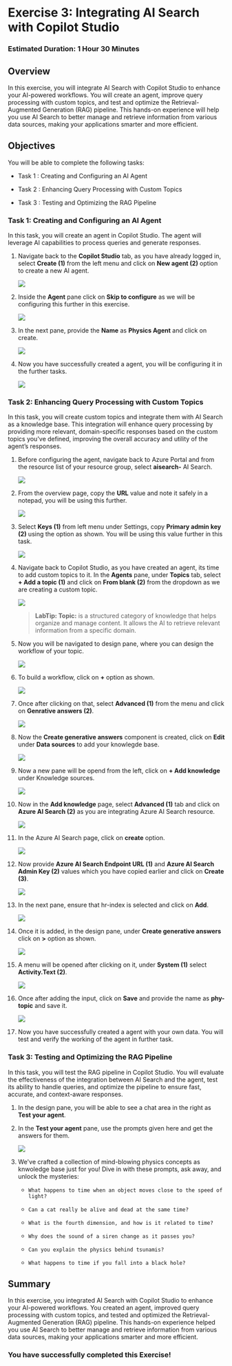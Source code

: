 # Exercise 3: Integrating AI Search with Copilot Studio 

### Estimated Duration: 1 Hour 30 Minutes

## Overview

In this exercise, you will integrate AI Search with Copilot Studio to enhance your AI-powered workflows. You will create an agent, improve query processing with custom topics, and test and optimize the Retrieval-Augmented Generation (RAG) pipeline. This hands-on experience will help you use AI Search to better manage and retrieve information from various data sources, making your applications smarter and more efficient.

## Objectives

You will be able to complete the following tasks:

- Task 1 : Creating and Configuring an AI Agent

- Task 2 : Enhancing Query Processing with Custom Topics 

- Task 3 : Testing and Optimizing the RAG Pipeline

### Task 1: Creating and Configuring an AI Agent

In this task, you will create an agent in Copilot Studio. The agent will leverage AI capabilities to process queries and generate responses. 

1. Navigate back to the **Copilot Studio** tab, as you have already logged in, select **Create (1)** from the left menu and click on **New agent (2)** option to create a new AI agent.

   ![](../media/ex3img1.png)

1. Inside the **Agent** pane click on **Skip to configure** as we will be configuring this further in this exercise.

   ![](../media/ex3img2.png)

1. In the next pane, provide the **Name** as **Physics Agent** and click on create.

   ![](../media/ex4img6.png)

1. Now you have successfully created a agent, you will be configuring it in the further tasks.

   ![](../media/ex4img15.png)

### Task 2: Enhancing Query Processing with Custom Topics 

In this task, you will create custom topics and integrate them with AI Search as a knowledge base. This integration will enhance query processing by providing more relevant, domain-specific responses based on the custom topics you've defined, improving the overall accuracy and utility of the agent’s responses.

1. Before configuring the agent, navigate back to Azure Portal and from the resource list of your resource group, select **aisearch-<inject key="DeploymentID" enableCopy="false" />** AI Search.

   ![](../media/ex2img11.png)

1. From the overview page, copy the **URL** value and note it safely in a notepad, you will be using this further.

   ![](../media/ex3img12.png)

1. Select **Keys (1)** from left menu under Settings, copy **Primary admin key (2)** using the option as shown. You will be using this value further in this task.

   ![](../media/ex3img13.png)

1. Navigate back to Copilot Studio, as you have created an agent, its time to add custom topics to it. In the **Agents** pane, under **Topics** tab, select **+ Add a topic (1)** and click on **From blank (2)** from the dropdown as we are creating a custom topic.

   ![](../media/ex4img7.png)

   >**LabTip: Topic:** is a structured category of knowledge that helps organize and manage content. It allows the AI to retrieve relevant information from a specific domain.

1. Now you will be navigated to design pane, where you can design the workflow of your topic.

   ![](../media/ex3img6updated.png)

1. To build a workflow, click on **+** option as shown.

   ![](../media/ex3img7.png)

1. Once after clicking on that, select **Advanced (1)** from the menu and click on **Genrative answers (2)**.

   ![](../media/ex3img8.png)

1. Now the **Create generative answers** component is created, click on **Edit** under **Data sources** to add your knowlegde base.

   ![](../media/ex3img9.png)

1. Now a new pane will be opend from the left, click on **+ Add knowledge** under Knowledge sources.

   ![](../media/ex3img10.png)

1. Now in the **Add knowledge** page, select **Advanced (1)** tab and click on **Azure AI Search (2)** as you are integrating Azure AI Search resource.
  
   ![](../media/ex3img11.png)

1. In the Azure AI Search page, click on **create** option.

   ![](../media/pp-12.png)

1. Now provide **Azure AI Search Endpoint URL (1)** and **Azure AI Search Admin Key (2)** values which you have copied earlier and click on **Create (3)**.

   ![](../media/ex3img14.png)

1. In the next pane, ensure that hr-index is selected and click on **Add**.

   ![](../media/ex4img9.png)

1. Once it is added, in the design pane, under **Create generative answers** click on **>** option as shown.

   ![](../media/ex3img18.png)

1. A menu will be opened after clicking on it, under **System (1)** select **Activity.Text (2)**.

   ![](../media/ex3img19.png)

1. Once after adding the input, click on **Save** and provide the name as **phy-topic** and save it.

   ![](../media/ex3img20updated.png)

1. Now you have successfully created a agent with your own data. You will test and verify the working of the agent in further task.

### Task 3: Testing and Optimizing the RAG Pipeline

In this task, you will test the RAG pipeline in Copilot Studio. You will evaluate the effectiveness of the integration between AI Search and the agent, test its ability to handle queries, and optimize the pipeline to ensure fast, accurate, and context-aware responses.

1. In the design pane, you will be able to see a chat area in the right as **Test your agent**.

1. In the **Test your agent** pane, use the prompts given here and get the answers for them.

   ![](../media/ex4img10.png)

1. We've crafted a collection of mind-blowing physics concepts as knwoledge base just for you! Dive in with these prompts, ask away, and unlock the mysteries: 

   - `What happens to time when an object moves close to the speed of light?`

   - `Can a cat really be alive and dead at the same time?`

   - `What is the fourth dimension, and how is it related to time?`

   - `Why does the sound of a siren change as it passes you?`

   - `Can you explain the physics behind tsunamis?`

   - `What happens to time if you fall into a black hole?`

## Summary

In this exercise, you integrated AI Search with Copilot Studio to enhance your AI-powered workflows. You created an agent, improved query processing with custom topics, and tested and optimized the Retrieval-Augmented Generation (RAG) pipeline. This hands-on experience helped you use AI Search to better manage and retrieve information from various data sources, making your applications smarter and more efficient.

### You have successfully completed this Exercise!
